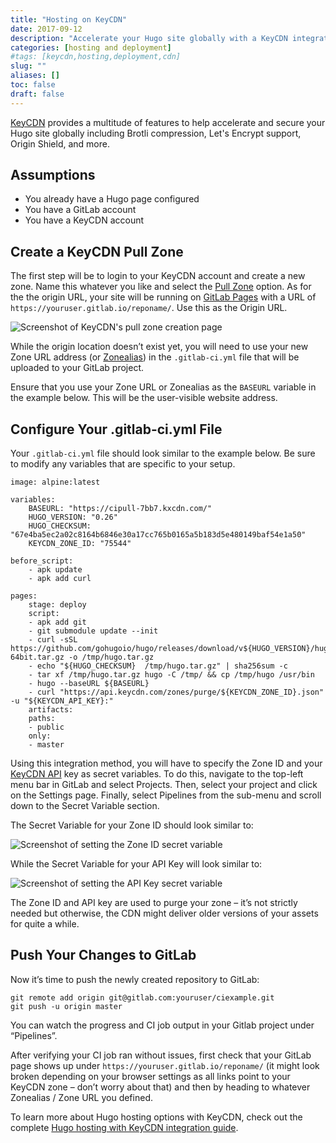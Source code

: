 ```yaml
---
title: "Hosting on KeyCDN"
date: 2017-09-12
description: "Accelerate your Hugo site globally with a KeyCDN integration. This tutorial shows you how to setup your static site as a GitLab page behind a KeyCDN pull zone."
categories: [hosting and deployment]
#tags: [keycdn,hosting,deployment,cdn]
slug: ""
aliases: []
toc: false
draft: false
---
```


[KeyCDN](https://www.keycdn.com/) provides a multitude of features to help accelerate and secure your Hugo site globally including Brotli compression, Let's Encrypt support, Origin Shield, and more.

## Assumptions

- You already have a Hugo page configured
- You have a GitLab account
- You have a KeyCDN account

## Create a KeyCDN Pull Zone

The first step will be to login to your KeyCDN account and create a new zone. Name this whatever you like and select the [Pull Zone](https://www.keycdn.com/support/create-a-pull-zone/) option. As for the the origin URL, your site will be running on [GitLab Pages](https://docs.gitlab.com/ee/user/project/pages/getting_started_part_one.html) with a URL of `https://youruser.gitlab.io/reponame/`. Use this as the Origin URL. 

![Screenshot of KeyCDN's pull zone creation page](/images/hosting-and-deployment/hosting-on-keycdn/keycdn-pull-zone.png) 

While the origin location doesn’t exist yet, you will need to use your new Zone URL address (or [Zonealias](https://www.keycdn.com/support/create-a-zonealias/)) in the `.gitlab-ci.yml` file that will be uploaded to your GitLab project. 

Ensure that you use your Zone URL or Zonealias as the `BASEURL` variable in the example below. This will be the user-visible website address.

## Configure Your .gitlab-ci.yml File

Your `.gitlab-ci.yml` file should look similar to the example below. Be sure to modify any variables that are specific to your setup.

```
image: alpine:latest

variables:
    BASEURL: "https://cipull-7bb7.kxcdn.com/"
    HUGO_VERSION: "0.26"
    HUGO_CHECKSUM: "67e4ba5ec2a02c8164b6846e30a17cc765b0165a5b183d5e480149baf54e1a50"
    KEYCDN_ZONE_ID: "75544"

before_script:
    - apk update
    - apk add curl

pages:
    stage: deploy
    script:
    - apk add git
    - git submodule update --init
    - curl -sSL https://github.com/gohugoio/hugo/releases/download/v${HUGO_VERSION}/hugo_${HUGO_VERSION}_Linux-64bit.tar.gz -o /tmp/hugo.tar.gz
    - echo "${HUGO_CHECKSUM}  /tmp/hugo.tar.gz" | sha256sum -c
    - tar xf /tmp/hugo.tar.gz hugo -C /tmp/ && cp /tmp/hugo /usr/bin
    - hugo --baseURL ${BASEURL}
    - curl "https://api.keycdn.com/zones/purge/${KEYCDN_ZONE_ID}.json" -u "${KEYCDN_API_KEY}:"
    artifacts:
    paths:
    - public
    only:
    - master

```
Using this integration method,  you will have to specify the Zone ID and your [KeyCDN API](https://www.keycdn.com/api) key as secret variables. To do this, navigate to the top-left menu bar in GitLab and select Projects. Then, select your project and click on the Settings page. Finally, select Pipelines from the sub-menu and scroll down to the Secret Variable section. 

The Secret Variable for your Zone ID should look similar to:

![Screenshot of setting the Zone ID secret variable](/images/hosting-and-deployment/hosting-on-keycdn/secret-zone-id.png)

While the Secret Variable for your API Key will look similar to:

![Screenshot of setting the API Key secret variable](/images/hosting-and-deployment/hosting-on-keycdn/secret-api-key.png)

The Zone ID and API key are used to purge your zone – it’s not strictly needed but otherwise, the CDN might deliver older versions of your assets for quite a while.

## Push Your Changes to GitLab

Now it’s time to push the newly created repository to GitLab:

```
git remote add origin git@gitlab.com:youruser/ciexample.git
git push -u origin master
```

You can watch the progress and CI job output in your Gitlab project under “Pipelines”. 

After verifying your CI job ran without issues, first check that your GitLab page shows up under `https://youruser.gitlab.io/reponame/` (it might look broken depending on your browser settings as all links point to your KeyCDN zone – don’t worry about that) and then by heading to whatever Zonealias / Zone URL you defined.

To learn more about Hugo hosting options with KeyCDN, check out the complete [Hugo hosting with KeyCDN integration guide](https://www.keycdn.com/support/hugo-hosting/).
